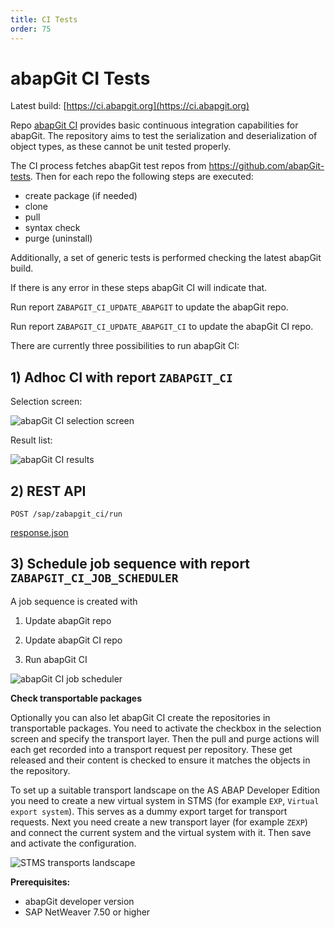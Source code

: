 ```yaml
---
title: CI Tests
order: 75
---
```


# abapGit CI Tests

Latest build: [https://ci.abapgit.org](https://ci.abapgit.org)

Repo [abapGit CI](https://github.com/abapGit/CI) provides basic continuous integration capabilities for abapGit. The repository aims to test the serialization and deserialization of object types, as these cannot be unit tested properly.

The CI process fetches abapGit test repos from https://github.com/abapGit-tests. Then for each repo the following steps are executed:
- create package (if needed)
- clone
- pull
- syntax check
- purge (uninstall)

Additionally, a set of generic tests is performed checking the latest abapGit build.

If there is any error in these steps abapGit CI will indicate that.

Run report `ZABAPGIT_CI_UPDATE_ABAPGIT` to update the abapGit repo.

Run report `ZABAPGIT_CI_UPDATE_ABAPGIT_CI` to update the abapGit CI repo.

There are currently three possibilities to run abapGit CI:

## 1) Adhoc CI with report `ZABAPGIT_CI`

Selection screen:

![abapGit CI selection screen](/img/ZABAPGIT_CI_selection_screen.png)

Result list:

![abapGit CI results](/img/ZABAPGIT_CI_result.png)

## 2) REST API

`POST /sap/zabapgit_ci/run`

[response.json](example/response.json)

## 3) Schedule job sequence with report `ZABAPGIT_CI_JOB_SCHEDULER`

A job sequence is created with

1) Update abapGit repo

2) Update abapGit CI repo

3) Run abapGit CI

![abapGit CI job scheduler](/img/ZABAPGIT_CI_JOB_SCHEDULER.png)

**Check transportable packages**

Optionally you can also let abapGit CI create the repositories in transportable packages. You need to activate the checkbox in the selection screen and specify the transport layer. Then the pull and purge actions will each get recorded into a transport request per repository. These get released and their content is checked to ensure it matches the objects in the repository.

To set up a suitable transport landscape on the AS ABAP Developer Edition you need to create a new virtual system in STMS (for example `EXP`, `Virtual export system`). This serves as a dummy export target for transport requests. Next you need create a new transport layer (for example `ZEXP`) and connect the current system and the virtual system with it. Then save and activate the configuration.

![STMS transports landscape](/img/STMS.png)

**Prerequisites:**

- abapGit developer version 
- SAP NetWeaver 7.50 or higher

